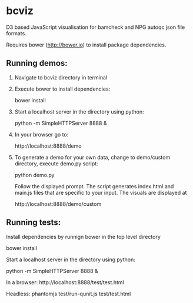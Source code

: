 bcviz
=====

D3 based JavaScript visualisation for bamcheck and
NPG autoqc json file formats.

Requires bower (http://bower.io) to install package dependencies.

Running demos:
--------------

1. Navigate to bcviz directory in terminal

2. Execute bower to install dependencies:

    bower install

3. Start a localhost server in the directory using python:

    python -m SimpleHTTPServer 8888 &

4. In your browser go to: 

    http://localhost:8888/demo

5. To generate a demo for your own data, change to demo/custom
   directory, execute demo.py script:

    python demo.py

   Follow the displayed prompt. The script generates index.html
   and main.js files that are specific to your input. The visuals
   are displayed at

    http://localhost:8888/demo/custom

Running tests:
--------------

Install dependencies by runnign bower in the top level directory

  bower install

Start a localhost server in the directory using python:

  python -m SimpleHTTPServer 8888 &

In a browser: http://localhost:8888/test/test.html

Headless: phantomjs test/run-qunit.js test/test.html

